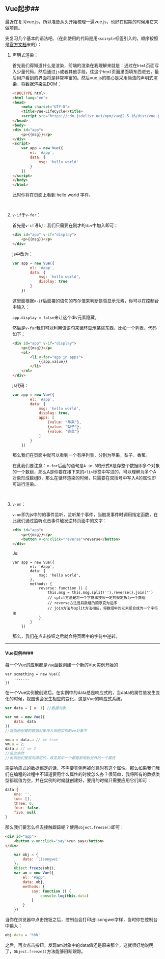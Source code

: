 ## Vue起步##

最近在复习vue.js，所以准备从头开始梳理一遍vue.js，也好在假期的时候用它来做项目。

先复习几个基本的语法吧。（在此使用的代码是用`<scirpt>`标签引入的，顺序按照是[官方文档](https://cn.vuejs.org/v2/guide/index.html)来的）：



1. 声明式渲染：

   首先我们得知道什么是渲染，前端的渲染在我理解来就是：通过在`html`页面写入少量代码，然后通过`js`或者其他手段，往这个`html`页面里面填东西进去，最后用户看到的界面将是非常丰富的。然后vue.js的核心是采用简洁的声明式渲染，将数据渲染进DOM：

   ```html
   <!DOCTYPE html>
   <html lang="en">
   <head>
       <meta charset="UTF-8">
       <title>Vue-LifeCycle</title>
       <script src="https://cdn.jsdelivr.net/npm/vue@2.5.16/dist/vue.js"></script>
   </head>
   <body>
   <div id="app">
       <p>{{msg}}</p>
   </div>
   <script>
       var app = new Vue({
           el: '#app',
           data: {
               msg: 'hello world'
           }
       })
   </script>
   </body>
   </html>
   ```

   此时你将在页面上看到 hello world 字样。

   ​

2. `v-if`于`v-for`：

   首先是`v-if`语句：我们只需要在刚才的`div`中加入即可：

   ```Html
   <div id="app" v-if="display">
       <p>{{msg}}</p>
   </div>
   ```

   js中改为：

   ```js
   var app = new Vue({
           el: '#app',
           data: {
               msg: 'hello world',
               display: true
           }
       })
   ```

   这里面根据`v-if`后面接的语句的布尔值来判断是否显示元素，你可以在控制台中输入：

   `app.display = false`来让这个div元素隐藏。

   然后是`v-for`我们可以利用该语句来循环显示某些东西，比如一个列表，代码如下：

   ```html
   <div id="app" v-if="display">
       <p>{{msg}}</p>
       <ol>
           <li v-for="app in apps">
               {{app.value}}
           </li>
       </ol>
   </div>
   ```

   js代码：

   ```js
   var app = new Vue({
           el: '#app',
           data: {
               msg: 'hello world',
               display: true,
               apps: [
                   {value: "苹果"},
                   {value: "梨子"},
                   {value: "香蕉"}
               ]
           }
       })
   ```

   那么我们在页面中就可以看到一个有序列表，分别为苹果，梨子，香蕉。

   在此我们要注意：`v-for`后面的语句是`A in B`的形式B是存整个数据即多个对象的一个数组，那么A是你要在接下来的`<li>`标签中写进的，可以理解为多个A对象形成数组B，那么在循环渲染的时候，只需要在双括号中写入A的属性即可进行渲染。

   ​

3. `v-on`：

   `v-on`即为js中的的事件监听，监听某个事件，当触发事件时调用指定函数，在此我们通过监听点击事件触发逆转页面中的文字：

   ```Html
   <div id="app">
       <p>{{msg}}</p>
       <button v-on:click="reverse">reverse</button>
   </div>
   ```

   Js:

   ```Js
   var app = new Vue({
           el: '#app',
           data: {
               msg: 'hello world',
           },
           methods: {
               reverse: function () {
                   this.msg = this.msg.split('').reverse().join('')
                   // split方法是将一个字符串按照一定的规定拆为一个数组
                   // reverse方法是将数组的顺序变为逆序
                   // join方法与split方法相反，将数组中的元素组合成为一个字符串
               }
           }
       })
   ```

   那么，我们在点击按钮之后就会将页面中的字符中逆转。

---

#### Vue实例####

每一个Vue的应用都是`Vue`函数创建一个新的Vue实例开始的

```Js
var something = new Vue({
    .......
})
```

在一个Vue实例被创建后，在实例中的data总是响应式的，当data的属性值发生变化的时候，视图也会发生相应的变化，这是Vue的响应式系统。

```js
var data = { a: 1} //数据对象

var vm = new Vue({
    data: data
})
//将刚刚创建的数据对象传入刚刚实例的vm对象中

vm.a = data.a // => true
vm.a = 2;
data.a // => 2
//反之亦然
//说明他们是双向绑定的，改变其中一个都是影响到另外的一个属性
```

需要响应式的数据绑定的话，不需要实例再被创建时有这个属性。那么如果我们我们在编程的过程中不知道要用什么属性的时候怎么办？很简单，我将所有的数据类型都赋值为空，并在实例的时候就创建好，要用的时候只需要应用它们即可：

```js
data:{
    one: '',
    two: [],
    three: 0,
    four: false,
    five: null
}
```

那么我们要怎么样去接触跟踪呢？使用`object.freeze()`即可：

```Html
<div id="app">
    <button v-on:click="say">run say</button>
</div>
```

```js
    var obj = {
        data: 'lisongwei'
    };
    Object.freeze(obj);
    var am = new Vue({
        el: '#app',
        data: obj,
        methods: {
            say: function () {
                console.log(this.data)
            }
        }
    })
```

当你在浏览器中点击按钮之后，控制台会打印出lisongwei字样，当时你在控制台中输入：

```js
obj.data = 'hhh'
```

之后，再次点击按钮，发现am对象中的data值还是原来那个，这就很好地说明了，`Object.freeze()`方法能够阻断跟踪。



